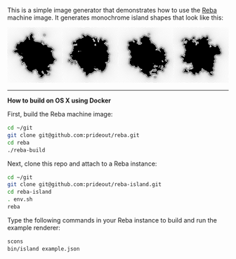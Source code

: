 This is a simple image generator that demonstrates how to use the [Reba](_) machine image.  It generates monochrome island shapes that look like this:

![](https://github.com/prideout/reba-island/blob/master/islands.png)

---

**How to build on OS X using Docker**

First, build the Reba machine image:

```bash
cd ~/git
git clone git@github.com:prideout/reba.git
cd reba
./reba-build
```

Next, clone this repo and attach to a Reba instance:

```bash
cd ~/git
git clone git@github.com:prideout/reba-island.git
cd reba-island
. env.sh
reba
```

Type the following commands in your Reba instance to build and run the example renderer:
```bash
scons
bin/island example.json
```
